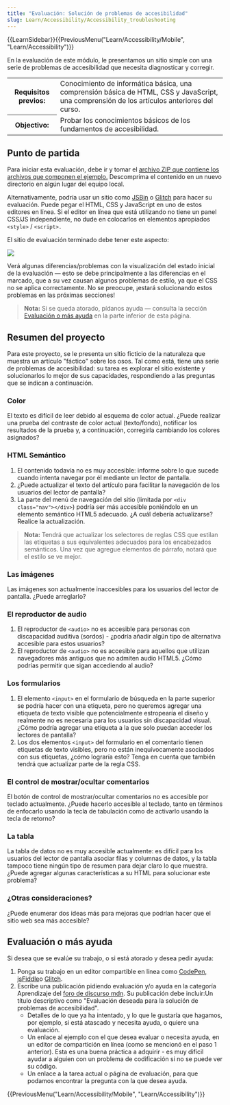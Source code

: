 ```yaml
---
title: "Evaluación: Solución de problemas de accesibilidad"
slug: Learn/Accessibility/Accessibility_troubleshooting
---
```


{{LearnSidebar}}{{PreviousMenu("Learn/Accessibility/Mobile", "Learn/Accessibility")}}

En la evaluación de este módulo, le presentamos un sitio simple con una serie de problemas de accesibilidad que necesita diagnosticar y corregir.

<table>
  <tbody>
    <tr>
      <th scope="row">Requisitos previos:</th>
      <td>
        Conocimiento de informática básica, una comprensión básica de HTML, CSS
        y JavaScript, una comprensión de los artículos anteriores del curso.
      </td>
    </tr>
    <tr>
      <th scope="row">Objectivo:</th>
      <td>
        Probar los conocimientos básicos de los fundamentos de accesibilidad.
      </td>
    </tr>
  </tbody>
</table>

## Punto de partida

Para iniciar esta evaluación, debe ir y tomar el [archivo ZIP que contiene los archivos que componen el ejemplo.](https://github.com/mdn/learning-area/blob/master/accessibility/assessment-start/assessment-files.zip?raw=true) Descomprima el contenido en un nuevo directorio en algún lugar del equipo local.

Alternativamente, podría usar un sitio como [JSBin](https://jsbin.com/) o [Glitch](https://glitch.com/) para hacer su evaluación. Puede pegar el HTML, CSS y JavaScript en uno de estos editores en línea. Si el editor en línea que está utilizando no tiene un panel CSS/JS independiente, no dude en colocarlos en elementos apropiados `<style>` / `<script>.`

El sitio de evaluación terminado debe tener este aspecto:

![](assessment-site-finished.png)

Verá algunas diferencias/problemas con la visualización del estado inicial de la evaluación — esto se debe principalmente a las diferencias en el marcado, que a su vez causan algunos problemas de estilo, ya que el CSS no se aplica correctamente. No se preocupe, ¡estará solucionando estos problemas en las próximas secciones!

> **Nota:** Si se queda atorado, pídanos ayuda — consulta la sección [Evaluación o más ayuda](/es/docs/Learn/Accessibility/Accessibility_troubleshooting#Assessment_or_further_help) en la parte inferior de esta página.

## Resumen del proyecto

Para este proyecto, se le presenta un sitio ficticio de la naturaleza que muestra un artículo "fáctico" sobre los osos. Tal como está, tiene una serie de problemas de accesibilidad: su tarea es explorar el sitio existente y solucionarlos lo mejor de sus capacidades, respondiendo a las preguntas que se indican a continuación.

### Color

El texto es difícil de leer debido al esquema de color actual. ¿Puede realizar una prueba del contraste de color actual (texto/fondo), notificar los resultados de la prueba y, a continuación, corregirla cambiando los colores asignados?

### HTML Semántico

1. El contenido todavía no es muy accesible: informe sobre lo que sucede cuando intenta navegar por él mediante un lector de pantalla.
2. ¿Puede actualizar el texto del artículo para facilitar la navegación de los usuarios del lector de pantalla?
3. La parte del menú de navegación del sitio (limitada por `<div class="nav"></div>`) podría ser más accesible poniéndolo en un elemento semántico HTML5 adecuado. ¿A cuál debería actualizarse? Realice la actualización.

> **Nota:** Tendrá que actualizar los selectores de reglas CSS que estilan las etiquetas a sus equivalentes adecuados para los encabezados semánticos. Una vez que agregue elementos de párrafo, notará que el estilo se ve mejor.

### Las imágenes

Las imágenes son actualmente inaccesibles para los usuarios del lector de pantalla. ¿Puede arreglarlo?

### El reproductor de audio

1. El reproductor de `<audio>` no es accesible para personas con discapacidad auditiva (sordos) - ¿podría añadir algún tipo de alternativa accesible para estos usuarios?
2. El reproductor de `<audio>` no es accesible para aquellos que utilizan navegadores más antiguos que no admiten audio HTML5. ¿Cómo podrías permitir que sigan accediendo al audio?

### Los formularios

1. El elemento `<input>` en el formulario de búsqueda en la parte superior se podría hacer con una etiqueta, pero no queremos agregar una etiqueta de texto visible que potencialmente estropearía el diseño y realmente no es necesaria para los usuarios sin discapacidad visual. ¿Cómo podría agregar una etiqueta a la que solo puedan acceder los lectores de pantalla?
2. Los dos elementos `<input>` del formulario en el comentario tienen etiquetas de texto visibles, pero no están inequívocamente asociados con sus etiquetas, ¿cómo lograría esto? Tenga en cuenta que también tendrá que actualizar parte de la regla CSS.

### El control de mostrar/ocultar comentarios

El botón de control de mostrar/ocultar comentarios no es accesible por teclado actualmente. ¿Puede hacerlo accesible al teclado, tanto en términos de enfocarlo usando la tecla de tabulación como de activarlo usando la tecla de retorno?

### La tabla

La tabla de datos no es muy accesible actualmente: es difícil para los usuarios del lector de pantalla asociar filas y columnas de datos, y la tabla tampoco tiene ningún tipo de resumen para dejar claro lo que muestra. ¿Puede agregar algunas características a su HTML para solucionar este problema?

### ¿Otras consideraciones?

¿Puede enumerar dos ideas más para mejoras que podrían hacer que el sitio web sea más accesible?

## Evaluación o más ayuda

Si desea que se evalúe su trabajo, o si está atorado y desea pedir ayuda:

1. Ponga su trabajo en un editor compartible en línea como [CodePen,](https://codepen.io/) [jsFiddle](https://jsfiddle.net/)o [Glitch](https://glitch.com/).
2. Escribe una publicación pidiendo evaluación y/o ayuda en la categoría Aprendizaje del [foro de discurso mdn](https://discourse.mozilla.org/c/mdn/learn). Su publicación debe incluir:Un título descriptivo como "Evaluación deseada para la solución de problemas de accesibilidad".
   - Detalles de lo que ya ha intentado, y lo que le gustaría que hagamos, por ejemplo, si está atascado y necesita ayuda, o quiere una evaluación.
   - Un enlace al ejemplo con el que desea evaluar o necesita ayuda, en un editor de compartición en línea (como se mencionó en el paso 1 anterior). Esta es una buena práctica a adquirir - es muy difícil ayudar a alguien con un problema de codificación si no se puede ver su código.
   - Un enlace a la tarea actual o página de evaluación, para que podamos encontrar la pregunta con la que desea ayuda.

{{PreviousMenu("Learn/Accessibility/Mobile", "Learn/Accessibility")}}
